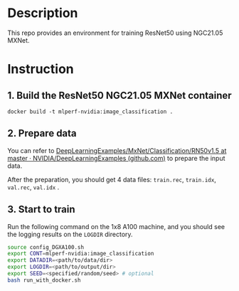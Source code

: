 # Description

This repo provides an environment for training ResNet50 using NGC21.05 MXNet.

# Instruction

## 1. Build the ResNet50 NGC21.05 MXNet container

```
docker build -t mlperf-nvidia:image_classification .
```

## 2. Prepare data

You can refer to [DeepLearningExamples/MxNet/Classification/RN50v1.5 at master · NVIDIA/DeepLearningExamples (github.com)](https://github.com/NVIDIA/DeepLearningExamples/tree/master/MxNet/Classification/RN50v1.5#quick-start-guide) to prepare the input data.

After the preparation, you should get 4 data files: `train.rec`, `train.idx`, `val.rec`, `val.idx` .

## 3. Start to train

Run the following command on the 1x8 A100 machine, and you should see the logging results on the `LOGDIR` directory.

```bash
source config_DGXA100.sh
export CONT=mlperf-nvidia:image_classification 
export DATADIR=<path/to/data/dir> 
export LOGDIR=<path/to/output/dir> 
export SEED=<specified/random/seed> # optional 
bash run_with_docker.sh
```
